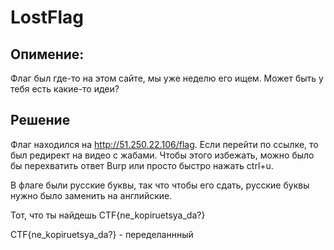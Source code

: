 # LostFlag

## Опимение:
Флаг был где-то на этом сайте, мы уже неделю его ищем. Может быть у тебя есть какие-то идеи?

## Решение
Флаг находился на http://51.250.22.106/flag. Если перейти по ссылке, то был редирект на видео с жабами. Чтобы этого избежать, можно было бы перехватить ответ Burp или просто быстро нажать ctrl+u.

В флаге были русские буквы, так что чтобы его сдать, русские буквы нужно было заменить на английские. 

Тот, что ты найдешь CTF{ne_kopiruetsya_da?}

СТF{nе_kорiruеtsуa_dа?} - переделаннный 

